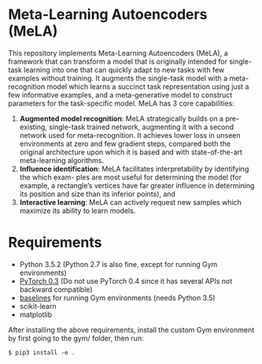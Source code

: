 # Meta-Learning Autoencoders (MeLA)

This repository implements Meta-Learning Autoencoders (MeLA), a framework that can transform a model that is originally intended for single-task learning into one that can quickly adapt to new tasks with few examples without training. It augments  the single-task model with a meta-recognition model which learns a succinct task representation using just a few informative examples, and a meta-generative model to construct parameters for the task-specific model. MeLA has 3 core capabilities:

1. **Augmented model recognition**: MeLA strategically builds on a pre-existing, single-task trained network, augmenting it with a second network used for meta-recognition. It achieves lower loss in unseen environments at zero and few gradient steps, compared both the original architecture upon which it is based and with state-of-the-art meta-learning algorithms.
2. **Influence identification**: MeLA facilitates interpretability by identifying the which exam- ples are most useful for determining the model (for example, a rectangle’s vertices have far greater influence in determining its position and size than its inferior points), and
3. **Interactive learning**: MeLA can actively request new samples which maximize its ability to learn models.



# Requirements

- Python 3.5.2 (Python 2.7 is also fine, except for running Gym environments)
- [PyTorch 0.3](http://pytorch.org/previous-versions/) (Do not use PyTorch 0.4 since it has several APIs not backward compatible)
- [baselines](https://github.com/openai/baselines) for running Gym environments (needs Python 3.5)
- scikit-learn
- matplotlib

After installing the above requirements, install the custom Gym environment by first going to the gym/ folder, then run:

	$ pip3 install -e .

